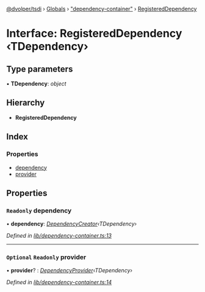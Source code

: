 [@dvolper/tsdi](../README.md) › [Globals](../globals.md) › ["dependency-container"](../modules/_dependency_container_.md) › [RegisteredDependency](_dependency_container_.registereddependency.md)

# Interface: RegisteredDependency ‹**TDependency**›

## Type parameters

▪ **TDependency**: *object*

## Hierarchy

* **RegisteredDependency**

## Index

### Properties

* [dependency](_dependency_container_.registereddependency.md#readonly-dependency)
* [provider](_dependency_container_.registereddependency.md#optional-readonly-provider)

## Properties

### `Readonly` dependency

• **dependency**: *[DependencyCreator](../modules/_dependency_creator_.md#dependencycreator)‹TDependency›*

*Defined in [lib/dependency-container.ts:13](https://github.com/DavidVollmers/typescript-dependency-injection/blob/b1e22ef/packages/tsdi/lib/dependency-container.ts#L13)*

___

### `Optional` `Readonly` provider

• **provider**? : *[DependencyProvider](../modules/_dependency_provider_.md#dependencyprovider)‹TDependency›*

*Defined in [lib/dependency-container.ts:14](https://github.com/DavidVollmers/typescript-dependency-injection/blob/b1e22ef/packages/tsdi/lib/dependency-container.ts#L14)*
